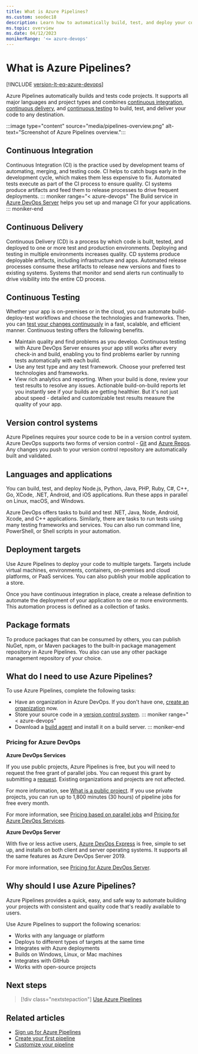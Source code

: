 ```yaml
---
title: What is Azure Pipelines?
ms.custom: seodec18
description: Learn how to automatically build, test, and deploy your code with Azure Pipelines
ms.topic: overview
ms.date: 04/12/2023
monikerRange: '<= azure-devops'
---
```


# What is Azure Pipelines?

[!INCLUDE [version-lt-eq-azure-devops](../../includes/version-lt-eq-azure-devops.md)]

Azure Pipelines automatically builds and tests code projects. It supports all major languages and project types and combines [continuous integration](#continuous-integration), [continuous delivery](#continuous-delivery), and [continuous testing](#continuous-testing) to build, test, and deliver your code to any destination.

:::image type="content" source="media/pipelines-overview.png" alt-text="Screenshot of Azure Pipelines overview.":::

## Continuous Integration

Continuous Integration (CI) is the practice used by development teams of automating, merging, and testing code. CI helps to catch bugs early in the development cycle, which makes them less expensive to fix. Automated tests execute as part of the CI process to ensure quality. CI systems produce artifacts and feed them to release processes to drive frequent deployments.
::: moniker range="< azure-devops"
The Build service in [Azure DevOps Server](https://azure.microsoft.com/services/devops/server/) helps you set up and manage CI for your applications. 
::: moniker-end

## Continuous Delivery

Continuous Delivery (CD) is a process by which code is built, tested, and deployed to one or more test and production environments. Deploying and testing in multiple environments increases quality.  CD systems produce deployable artifacts, including infrastructure and apps. Automated release processes consume these artifacts to release new versions and fixes to existing systems. Systems that monitor and send alerts run continually to drive visibility into the entire CD process. 

## Continuous Testing

Whether your app is on-premises or in the cloud, you can automate build-deploy-test workflows and choose the technologies and frameworks. Then, you can [test your changes continuously](../ecosystems/dotnet-core.md#run-your-tests) in a fast, scalable, and efficient manner. Continuous testing offers the following benefits.

* Maintain quality and find problems as you develop. Continuous testing with Azure DevOps Server ensures your app still works after every check-in and build, enabling you to find problems earlier by running tests automatically with each build.
* Use any test type and any test framework. Choose your preferred test technologies and frameworks.
* View rich analytics and reporting. When your build is done, review your test results to resolve any issues. Actionable build-on-build reports let you instantly see if your builds are getting healthier. But it's not just about speed - detailed and customizable test results measure the quality of your app.

## Version control systems

Azure Pipelines requires your source code to be in a version control system. Azure DevOps supports two forms of version control - [Git](../../repos/get-started/what-is-repos.md) and [Azure Repos](../../repos/get-started/what-is-repos.md). Any changes you push to your version control repository are automatically built and validated. 

## Languages and applications

You can build, test, and deploy Node.js, Python, Java, PHP, Ruby, C#, C++, Go, XCode, .NET, Android, and iOS applications. Run these apps in parallel on Linux, macOS, and Windows.

Azure DevOps offers tasks to build and test .NET, Java, Node, Android, Xcode, and C++ applications. Similarly, there are tasks to run tests using many testing frameworks and services. You can also run command line, PowerShell, or Shell scripts in your automation.

## Deployment targets

Use Azure Pipelines to deploy your code to multiple targets. Targets include virtual machines, environments, containers, on-premises and cloud platforms, or PaaS services. You can also publish your mobile application to a store.

Once you have continuous integration in place, create a release definition to automate the deployment of your application to one or more environments. This automation process is defined as a collection of tasks.

## Package formats

To produce packages that can be consumed by others, you can publish NuGet, npm, or Maven packages to the built-in package management repository in Azure Pipelines. You also can use any other package management repository of your choice.

## What do I need to use Azure Pipelines?

To use Azure Pipelines, complete the following tasks:

- Have an organization in Azure DevOps. If you don't have one, [create an organization](../../organizations/accounts/create-organization.md) now.
- Store your source code in a [version control system](#version-control-systems).
::: moniker range="< azure-devops"
- Download a [build agent](../agents/v2-windows.md) and install it on a build server.
::: moniker-end

### Pricing for Azure DevOps

**Azure DevOps Services**

If you use public projects, Azure Pipelines is free, but you will need to request the free grant of parallel jobs. You can request this grant by submitting a [request](https://aka.ms/azpipelines-parallelism-request). Existing organizations and projects are not affected.

For more information, see [What is a public project](../../organizations/projects/about-projects.md). 
If you use private projects, you can run up to 1,800 minutes (30 hours) of pipeline jobs for free every month.

For more information, see [Pricing based on parallel jobs](../licensing/concurrent-jobs.md)
and [Pricing for Azure DevOps Services](https://azure.microsoft.com/pricing/details/devops/azure-devops-services/).

**Azure DevOps Server**

With five or less active users, [Azure DevOps Express](https://azure.microsoft.com/services/devops/server/) is free, simple to set up, and installs on both client and server operating systems. It supports all the same features as Azure DevOps Server 2019. 

For more information, see [Pricing for Azure DevOps Server](https://azure.microsoft.com/pricing/details/devops/server/).

## Why should I use Azure Pipelines?

Azure Pipelines provides a quick, easy, and safe way to automate building your projects with consistent and quality code that's readily available to users.

Use Azure Pipelines to support the following scenarios:  

* Works with any language or platform 
* Deploys to different types of targets at the same time 
* Integrates with Azure deployments 
* Builds on Windows, Linux, or Mac machines 
* Integrates with GitHub 
* Works with open-source projects

## Next steps

> [!div class="nextstepaction"]
> [Use Azure Pipelines](pipelines-get-started.md)

## Related articles

- [Sign up for Azure Pipelines](pipelines-sign-up.md)
- [Create your first pipeline](../create-first-pipeline.md)
- [Customize your pipeline](../customize-pipeline.md)
